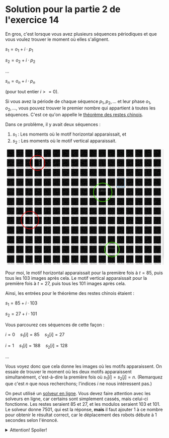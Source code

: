 # Solution pour la partie 2 de l'exercice 14

En gros, c'est lorsque vous avez plusieurs séquences périodiques et que vous voulez trouver le moment où elles s'alignent.

$s_1 = o_1 + i \cdot p_1$

$s_2 = o_2 + i \cdot p_2$

...

$s_n = o_n + i \cdot p_n$


(pour tout entier $i >= 0)$.

Si vous avez la période de chaque séquence $p_1, p_2, ...$ et leur phase $o_1, o_2, ...$, vous pouvez trouver le premier nombre qui appartient à toutes les séquences. C'est ce qu'on appelle le [théorème des restes chinois](https://fr.wikipedia.org/wiki/Th%C3%A9or%C3%A8me_des_restes_chinois).

Dans ce problème, il y avait deux séquences :

1. $s_1$ : Les moments où le motif horizontal apparaissait, et  
2. $s_2$ : Les moments où le motif vertical apparaissait.

![alt text](solution14b.png)

Pour moi, le motif horizontal apparaissait pour la première fois à $t = 85$, puis tous les 103 images après cela. Le motif vertical apparaissait pour la première fois à $t = 27$, puis tous les 101 images après cela.

Ainsi, les entrées pour le théorème des restes chinois étaient :

$s_1 = 85 + i \cdot 103$

$s_2 = 27 + i \cdot 101$

Vous parcourez ces séquences de cette façon :

$i=0 \quad s_1[i] = 85 \quad s_2[i] = 27$

$i=1 \quad s_1[i] = 188 \quad s_2[i] = 128$

$...$

Vous voyez donc que cela donne les images où les motifs apparaissent. On essaie de trouver le moment où les deux motifs apparaissent simultanément, c'est-à-dire la première fois où $s_1[i] = s_2[j] = n$. (Remarquez que c'est $n$ que nous recherchons; l'indices $i$ ne nous intéressent pas.)

On peut utilisé un [solveur en ligne](https://www.dcode.fr/chinese-remainder). Vous devez faire attention avec les solveurs en ligne, car certains sont simplement cassés, mais celui-ci fonctionne. Les restes seraient 85 et 27, et les modulos seraient 103 et 101. Le solveur donne 7501, qui est la réponse, **mais** il faut ajouter 1 à ce nombre pour obtenir le résultat correct, car le déplacement des robots débute à 1 secondes selon l'énoncé.

<details><summary>Attention! Spoiler!</summary>

![alt text](output_7501.png)

</details>
